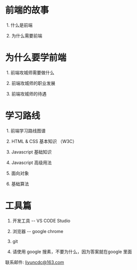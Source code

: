 # 前端的故事
  1. 什么是前端
  
  2. 为什么需要前端
  
# 为什么要学前端
  1. 前端攻城师需要做什么
  
  2. 前端攻城师的职业发展
  
  3. 前端攻城师的待遇
  
# 学习路线
  1. 前端学习路线图谱
  
  2. HTML & CSS 基本知识 （W3C）
  
  3. Javascript 基础知识
  
  4. Javascript 高级用法
  
  5. 面向对象
  
  6. 基础算法
  
# 工具篇
 1. 开发工具  -- VS CODE Studio
 
 2. 浏览器   --  google chrome
 
 3. git
 
 4. 请使用 google 搜素，不要为什么，因为答案就在google 里面
 
 


联系邮件:   liyuncdc@163.com
